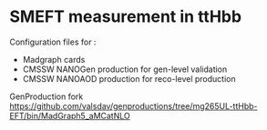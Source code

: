 # SMEFT measurement in ttHbb

Configuration files for :
- Madgraph cards
- CMSSW NANOGen production for gen-level validation
- CMSSW NANOAOD production for reco-level production

GenProduction fork https://github.com/valsdav/genproductions/tree/mg265UL-ttHbb-EFT/bin/MadGraph5_aMCatNLO
